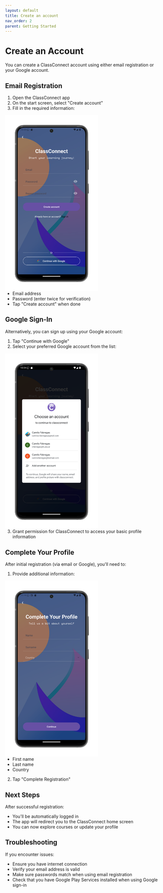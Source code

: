```yaml
---
layout: default
title: Create an account
nav_order: 2
parent: Getting Started
---
```


# Create an Account

You can create a ClassConnect account using either email registration or your Google account.

## Email Registration

1. Open the ClassConnect app
2. On the start screen, select "Create account"
3. Fill in the required information:

<p style="clear:both;"></p>
<img src="assets/sign-up.png" alt="Email Registration Screen" style="width:300px; float:left; margin-right:15px;"/>
<p style="clear:both;"></p>

- Email address
- Password (enter twice for verification)
- Tap "Create account" when done

## Google Sign-In

Alternatively, you can sign up using your Google account:

1. Tap "Continue with Google"
2. Select your preferred Google account from the list:

<p style="clear:both;"></p>
<img src="assets/sign-up-google.png" alt="Google Account Selection" style="width:300px; float:left; margin-right:15px;"/>
<p style="clear:both;"></p>

3. Grant permission for ClassConnect to access your basic profile information

## Complete Your Profile

After initial registration (via email or Google), you'll need to:

1. Provide additional information:

<p style="clear:both;"></p>
<img src="assets/sign-up-complete.png" alt="Profile Completion Screen" style="width:300px; float:left; margin-right:15px;"/>
<p style="clear:both;"></p>

- First name
- Last name
- Country
2. Tap "Complete Registration"

## Next Steps

After successful registration:
- You'll be automatically logged in
- The app will redirect you to the ClassConnect home screen
- You can now explore courses or update your profile

## Troubleshooting

If you encounter issues:
- Ensure you have internet connection
- Verify your email address is valid
- Make sure passwords match when using email registration
- Check that you have Google Play Services installed when using Google sign-in
